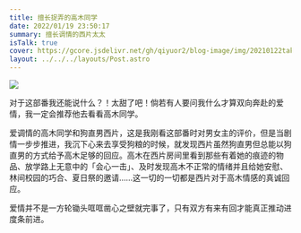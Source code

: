 ```yaml
---
title: 擅长捉弄的高木同学
date: 2022/01/19 23:50:17
summary: 擅长调情的西片太太
isTalk: true
cover: https://gcore.jsdelivr.net/gh/qiyuor2/blog-image/img/20210122takagai-san.jpeg
layout: ../../../layouts/Post.astro
---
```


![](https://gcore.jsdelivr.net/gh/qiyuor2/blog-image/img/20210122takagai-san.jpeg)

对于这部番我还能说什么？！太甜了吧！倘若有人要问我什么才算双向奔赴的爱情，我一定会推荐他去看看高木同学。

爱调情的高木同学和狗直男西片，这是我刚看这部番时对男女主的评价，但是当剧情一步步推进，我沉下心来去享受狗粮的时候，就发现西片虽然狗直男但总能以狗直男的方式给予高木足够的回应。高木在西片房间里看到那些有着她的痕迹的物品、放学路上无意中的「会心一击」、及时发现高木不正常的情绪并且给她安慰、林间校园的巧合、夏日祭的邀请……这一切的一切都是西片对于高木情感的真诚回应。

爱情并不是一方轮锄头哐哐凿心之壁就完事了，只有双方有来有回才能真正推动进度条前进。
